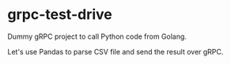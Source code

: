 # grpc-test-drive

Dummy gRPC project to call Python code from Golang.

Let's use Pandas to parse CSV file and send the result over gRPC.
